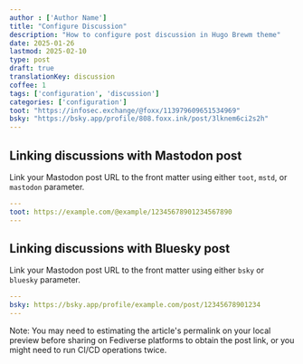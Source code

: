 ```yaml
---
author : ['Author Name']
title: "Configure Discussion"
description: "How to configure post discussion in Hugo Brewm theme"
date: 2025-01-26
lastmod: 2025-02-10
type: post
draft: true
translationKey: discussion
coffee: 1
tags: ['configuration', 'discussion']
categories: ['configuration']
toot: "https://infosec.exchange/@foxx/113979609651534969"
bsky: "https://bsky.app/profile/808.foxx.ink/post/3lknem6ci2s2h"
---
```


## Linking discussions with Mastodon post

Link your Mastodon post URL to the front matter using either `toot`, `mstd`, or `mastodon` parameter.

```yaml
---
toot: https://example.com/@example/12345678901234567890
---
```

## Linking discussions with Bluesky post

Link your Mastodon post URL to the front matter using either `bsky` or `bluesky` parameter.

```yaml
---
bsky: https://bsky.app/profile/example.com/post/12345678901234
---
```

Note: You may need to estimating the article's permalink on your local preview before sharing on Fediverse platforms to obtain the post link, or you might need to run CI/CD operations twice.